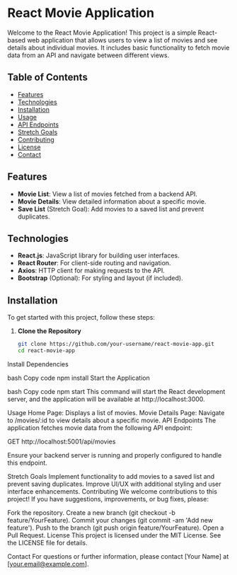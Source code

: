 # React Movie Application

Welcome to the React Movie Application! This project is a simple React-based web application that allows users to view a list of movies and see details about individual movies. It includes basic functionality to fetch movie data from an API and navigate between different views.

## Table of Contents

- [Features](#features)
- [Technologies](#technologies)
- [Installation](#installation)
- [Usage](#usage)
- [API Endpoints](#api-endpoints)
- [Stretch Goals](#stretch-goals)
- [Contributing](#contributing)
- [License](#license)
- [Contact](#contact)

## Features

- **Movie List**: View a list of movies fetched from a backend API.
- **Movie Details**: View detailed information about a specific movie.
- **Save List** (Stretch Goal): Add movies to a saved list and prevent duplicates.

## Technologies

- **React.js**: JavaScript library for building user interfaces.
- **React Router**: For client-side routing and navigation.
- **Axios**: HTTP client for making requests to the API.
- **Bootstrap** (Optional): For styling and layout (if included).

## Installation

To get started with this project, follow these steps:

1. **Clone the Repository**

   ```bash
   git clone https://github.com/your-username/react-movie-app.git
   cd react-movie-app
Install Dependencies

bash
Copy code
npm install
Start the Application

bash
Copy code
npm start
This command will start the React development server, and the application will be available at http://localhost:3000.

Usage
Home Page: Displays a list of movies.
Movie Details Page: Navigate to /movies/:id to view details about a specific movie.
API Endpoints
The application fetches movie data from the following API endpoint:

GET http://localhost:5001/api/movies

Ensure your backend server is running and properly configured to handle this endpoint.

Stretch Goals
Implement functionality to add movies to a saved list and prevent saving duplicates.
Improve UI/UX with additional styling and user interface enhancements.
Contributing
We welcome contributions to this project! If you have suggestions, improvements, or bug fixes, please:

Fork the repository.
Create a new branch (git checkout -b feature/YourFeature).
Commit your changes (git commit -am 'Add new feature').
Push to the branch (git push origin feature/YourFeature).
Open a Pull Request.
License
This project is licensed under the MIT License. See the LICENSE file for details.

Contact
For questions or further information, please contact [Your Name] at [your.email@example.com].
